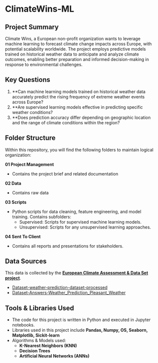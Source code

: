 # ClimateWins-ML

## Project Summary

Climate Wins, a European non-profit organization wants to leverage machine learning to forecast climate change impacts across Europe, with potential scalability worldwide. The project employs predictive models trained on historical weather data to anticipate and analyze climate outcomes, enabling better preparation and informed decision-making in response to environmental challenges.

## Key Questions

1. **Can machine learning models trained on historical weather data accurately predict the rising frequency of extreme weather events across Europe?
2. **Are supervised learning models effective in predicting specific weather conditions?
3. **Does prediction accuracy differ depending on geographic location and the range of climate conditions within the region?

## Folder Structure

Within this repository, you will find the following folders to maintain logical organization:

**01 Project Management**
   - Contains the project brief and related documentation
   
**02 Data**
   - Contains raw data
   
**03 Scripts**
- Python scripts for data cleaning, feature engineering, and model training. Contains subfolders:
  - Supervised: Scripts for supervised machine learning models.
  - Unsupervised: Scripts for any unsupervised learning approaches.
   
**04 Sent To Client**
- Contains all reports and presentations for stakeholders.

## Data Sources

This data is collected by the [**European Climate Assessment & Data Set project**](https://www.ecad.eu/).

- [Dataset-weather-prediction-dataset-processed](https://s3.amazonaws.com/coach-courses-us/public/courses/da-spec-ml/Scripts/A1/Dataset-weather-prediction-dataset-processed.csv)
- [Dataset-Answers-Weather_Prediction_Pleasant_Weather](https://images.careerfoundry.com/public/courses/da-spec-ml/Scripts/A1/Dataset-Answers-Weather_Prediction_Pleasant_Weather.csv)

## Tools & Libraries Used

- The code for this project is written in Python and executed in Jupyter notebooks.
- Libraries used in this project include **Pandas, Numpy, OS, Seaborn, Matplotlib, Sickit-learn**
- Algorithms & Models used:
  - **K-Nearest Neighbors (KNN)**
  - **Decision Trees**
  - **Artificial Neural Networks (ANNs)**



  



